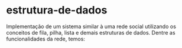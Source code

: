 # estrutura-de-dados
Implementação de um sistema similar à uma rede social utilizando os conceitos de fila, pilha, lista e demais estruturas de dados. Dentre as funcionalidades da rede, temos:
